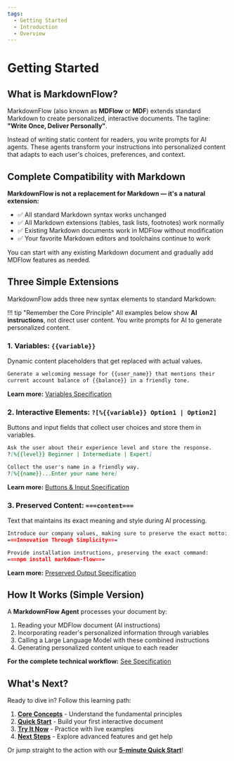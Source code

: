 ```yaml
---
tags:
  - Getting Started
  - Introduction
  - Overview
---
```


# Getting Started

## What is MarkdownFlow?

MarkdownFlow (also known as **MDFlow** or **MDF**) extends standard Markdown to create personalized, interactive documents. The tagline: **"Write Once, Deliver Personally"**.

Instead of writing static content for readers, you write prompts for AI agents. These agents transform your instructions into personalized content that adapts to each user's choices, preferences, and context.

## Complete Compatibility with Markdown

**MarkdownFlow is not a replacement for Markdown — it's a natural extension:**

- ✅ All standard Markdown syntax works unchanged
- ✅ All Markdown extensions (tables, task lists, footnotes) work normally  
- ✅ Existing Markdown documents work in MDFlow without modification
- ✅ Your favorite Markdown editors and toolchains continue to work

You can start with any existing Markdown document and gradually add MDFlow features as needed.

## Three Simple Extensions

MarkdownFlow adds three new syntax elements to standard Markdown:

!!! tip "Remember the Core Principle"
    All examples below show **AI instructions**, not direct user content. You write prompts for AI to generate personalized content.

### 1. Variables: `{{variable}}`

Dynamic content placeholders that get replaced with actual values.

```markdown
Generate a welcoming message for {{user_name}} that mentions their
current account balance of {{balance}} in a friendly tone.
```

**Learn more:** [Variables Specification](../specification/variables.md)

### 2. Interactive Elements: `?[%{{variable}} Option1 | Option2]`

Buttons and input fields that collect user choices and store them in variables.

```markdown
Ask the user about their experience level and store the response.
?[%{{level}} Beginner | Intermediate | Expert]

Collect the user's name in a friendly way.
?[%{{name}}...Enter your name here]
```

**Learn more:** [Buttons & Input Specification](../specification/button-input.md)

### 3. Preserved Content: `===content===`

Text that maintains its exact meaning and style during AI processing.

```markdown
Introduce our company values, making sure to preserve the exact motto:
===Innovation Through Simplicity===

Provide installation instructions, preserving the exact command:
===npm install markdown-flow===
```

**Learn more:** [Preserved Output Specification](../specification/preserved-output.md)

## How It Works (Simple Version)

A **MarkdownFlow Agent** processes your document by:

1. Reading your MDFlow document (AI instructions)
2. Incorporating reader's personalized information through variables
3. Calling a Large Language Model with these combined instructions
4. Generating personalized content unique to each reader

**For the complete technical workflow:** [See Specification](specification/how-it-works.md)

## What's Next?

Ready to dive in? Follow this learning path:

1. **[Core Concepts](concepts.md)** - Understand the fundamental principles
2. **[Quick Start](quick-start.md)** - Build your first interactive document  
3. **[Try It Now](playground.md)** - Practice with live examples
4. **[Next Steps](next-steps.md)** - Explore advanced features and get help

Or jump straight to the action with our **[5-minute Quick Start](quick-start.md)**!
